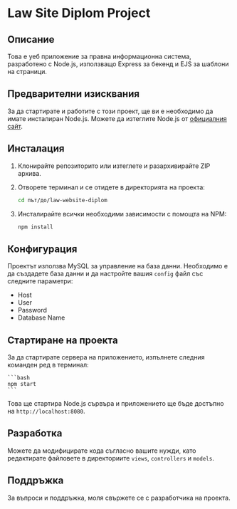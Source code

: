 # Law Site Diplom Project

## Описание
Това е уеб приложение за правна информационна система, разработено с Node.js, използващо Express за бекенд и EJS за шаблони на страници.

## Предварителни изисквания
За да стартирате и работите с този проект, ще ви е необходимо да имате инсталиран Node.js. Можете да изтеглите Node.js от [официалния сайт](https://nodejs.org/).

## Инсталация

1. Клонирайте репозиторито или изтеглете и разархивирайте ZIP архива.
2. Отворете терминал и се отидете в директорията на проекта:

    ```bash
    cd път/до/law-website-diplom
    ```

3. Инсталирайте всички необходими зависимости с помощта на NPM:

    ```bash
    npm install
    ```

## Конфигурация
Проектът използва MySQL за управление на база данни. Необходимо е да създадете база данни и да настройте вашия `config` файл със следните параметри:
- Host
- User
- Password
- Database Name

## Стартиране на проекта
За да стартирате сервера на приложението, изпълнете следния команден ред в терминал:

    ```bash
    npm start
    ```

Това ще стартира Node.js сървъра и приложението ще бъде достъпно на `http://localhost:8080`.

## Разработка
Можете да модифицирате кода съгласно вашите нужди, като редактирате файловете в директориите `views`, `controllers` и `models`.

## Поддръжка
За въпроси и поддръжка, моля свържете се с разработчика на проекта.

